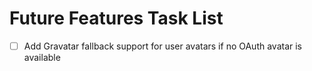 # Future Features Task List

- [ ] Add Gravatar fallback support for user avatars if no OAuth avatar is available
